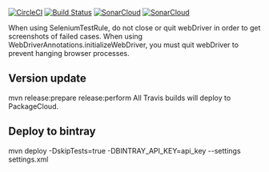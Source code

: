 [![CircleCI](https://circleci.com/gh/markoniemi/selenium-test-rule.svg?style=svg)](https://circleci.com/gh/markoniemi/selenium-test-rule)
[![Build Status](https://travis-ci.org/markoniemi/selenium-test-rule.svg?branch=master)](https://travis-ci.org/markoniemi/selenium-test-rule)
[![SonarCloud](https://sonarcloud.io/api/badges/gate?key=org.markoniemi:selenium-test-rule)](https://sonarcloud.io/dashboard?id=org.markoniemi:selenium-test-rule)
[![SonarCloud](https://sonarcloud.io/api/badges/measure?key=org.markoniemi:selenium-test-rule&metric=coverage)](https://sonarcloud.io/dashboard?id=org.markoniemi:selenium-test-rule)

When using SeleniumTestRule, do not close or quit webDriver in order to get screenshots of failed cases. 
When using WebDriverAnnotations.initializeWebDriver, you must quit webDriver to prevent hanging browser processes.

Version update
-
mvn release:prepare release:perform
All Travis builds will deploy to PackageCloud.


Deploy to bintray
-
mvn deploy -DskipTests=true -DBINTRAY_API_KEY=api_key --settings settings.xml

